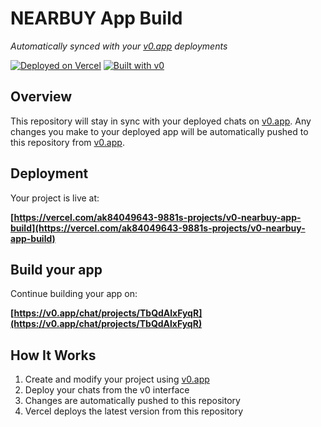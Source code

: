 # NEARBUY App Build

*Automatically synced with your [v0.app](https://v0.app) deployments*

[![Deployed on Vercel](https://img.shields.io/badge/Deployed%20on-Vercel-black?style=for-the-badge&logo=vercel)](https://vercel.com/ak84049643-9881s-projects/v0-nearbuy-app-build)
[![Built with v0](https://img.shields.io/badge/Built%20with-v0.app-black?style=for-the-badge)](https://v0.app/chat/projects/TbQdAlxFyqR)

## Overview

This repository will stay in sync with your deployed chats on [v0.app](https://v0.app).
Any changes you make to your deployed app will be automatically pushed to this repository from [v0.app](https://v0.app).

## Deployment

Your project is live at:

**[https://vercel.com/ak84049643-9881s-projects/v0-nearbuy-app-build](https://vercel.com/ak84049643-9881s-projects/v0-nearbuy-app-build)**

## Build your app

Continue building your app on:

**[https://v0.app/chat/projects/TbQdAlxFyqR](https://v0.app/chat/projects/TbQdAlxFyqR)**

## How It Works

1. Create and modify your project using [v0.app](https://v0.app)
2. Deploy your chats from the v0 interface
3. Changes are automatically pushed to this repository
4. Vercel deploys the latest version from this repository